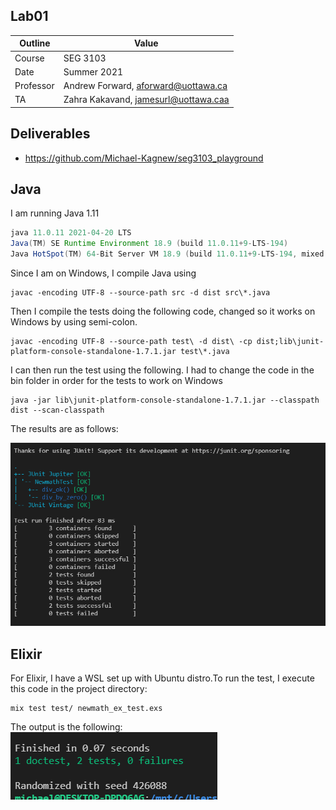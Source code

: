 ## Lab01
| Outline | Value |
| --- | --- |
| Course | SEG 3103 |
| Date | Summer 2021 |
| Professor | Andrew Forward, aforward@uottawa.ca |
| TA | Zahra Kakavand, jamesurl@uottawa.caa |

## Deliverables
- https://github.com/Michael-Kagnew/seg3103_playground
## Java
I am running Java 1.11
```java --version
java 11.0.11 2021-04-20 LTS
Java(TM) SE Runtime Environment 18.9 (build 11.0.11+9-LTS-194)
Java HotSpot(TM) 64-Bit Server VM 18.9 (build 11.0.11+9-LTS-194, mixed mode)
```
Since I am on Windows, I compile Java using
```
javac -encoding UTF-8 --source-path src -d dist src\*.java
```

Then I compile the tests doing the following code, changed so it works on Windows by using semi-colon.
```
javac -encoding UTF-8 --source-path test\ -d dist\ -cp dist;lib\junit-platform-console-standalone-1.7.1.jar test\*.java
```

I can then run the test using the following. I had to change the code in the bin folder in order for the tests to work on Windows
```
java -jar lib\junit-platform-console-standalone-1.7.1.jar --classpath dist --scan-classpath
```
The results are as follows:

![image](images/junit.png)

## Elixir
For Elixir, I have a WSL set up with Ubuntu distro.To run the test, I execute this code in the project directory:
```
mix test test/ newmath_ex_test.exs
```
The output is the following:
![image](images/elixir.png)
